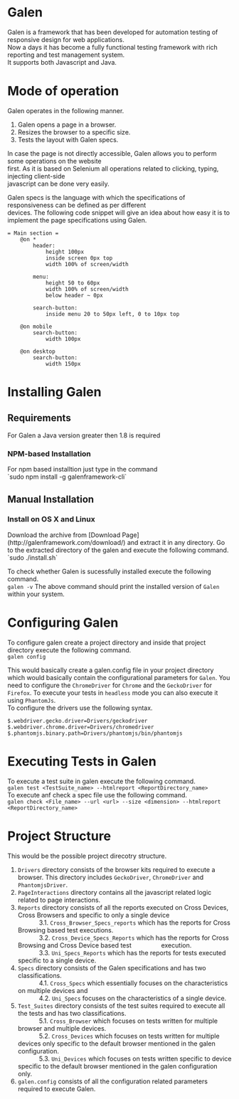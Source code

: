 # Galen
Galen is a framework that has been developed for automation testing of responsive design for web applications.<br>Now a days it has become a fully functional testing framework with rich reporting and test management system.<br>It supports both Javascript and Java.

# Mode of operation
Galen operates in the following manner.<br>
1. Galen opens a page in a browser.<br>
2. Resizes the browser to a specific size.<br>
3. Tests the layout with Galen specs.<br>

In case the page is not directly accessible, Galen allows you to perform some operations on the website<br> first. As it is based on Selenium all operations related to clicking, typing, injecting client-side<br> javascript can be done very easily.

Galen specs is the language with which the specifications of responsiveness can be defined as per different<br>devices. The following code snippet will give an idea about how easy it is to implement the page specifications using Galen.

```
= Main section =
    @on *
        header:
            height 100px 
            inside screen 0px top 
            width 100% of screen/width 

        menu:
            height 50 to 60px 
            width 100% of screen/width 
            below header ~ 0px 

        search-button:
            inside menu 20 to 50px left, 0 to 10px top 

    @on mobile
        search-button:
            width 100px 
         
    @on desktop 
        search-button:
            width 150px 
```

# Installing Galen
<h2>Requirements</h2>
For Galen a Java version greater then 1.8 is required
<br>
<h3>NPM-based Installation</h3>
For npm based installtion just type in the command<br>
`sudo npm install -g galenframework-cli`
<br>
<h2>Manual Installation</h2>
<h3>Install on OS X and Linux</h3>
Download the archive from [Download Page](http://galenframework.com/download/) and extract it in any directory. Go to the extracted directory of the galen and execute the following command.<br>
`sudo ./install.sh`

To check whether Galen is sucessfully installed execute the following command.<br>
`galen -v`
The above command should print the installed version of `Galen` within your system.

# Configuring Galen
To configure galen create a project directory and inside that project directory execute the following command.<br>
`galen config`<br>

This would basically create a galen.config file in your project directory which would basically contain the configurational parameters for `Galen`. You need to configure the `ChromeDriver` for `Chrome` and the `GeckoDriver` for `Firefox`. To execute your tests in `headless` mode you can also execute it using `PhantomJs`.<br>
To configure the drivers use the following syntax.
```
$.webdriver.gecko.driver=Drivers/geckodriver
$.webdriver.chrome.driver=Drivers/chromedriver
$.phantomjs.binary.path=Drivers/phantomjs/bin/phantomjs
```

# Executing Tests in Galen
To execute a test suite in galen execute the following command.<br>
`galen test <TestSuite_name> --htmlreport <ReportDirectory_name>`<br>
To execute anf check a spec file use the following command.<br>
`galen check <File_name> --url <url> --size <dimension> --htmlreport <ReportDirectory_name>`

# Project Structure
This would be the possible project direcotry structure.<br>
1. `Drivers` directory consists of the browser kits required to execute a browser. This directory includes `GeckoDriver`, `ChromeDriver` and `PhantomjsDriver`.<br>
2. `PageInteractions` directory contains all the javascript related logic related to page interactions.<br>
3. `Reports` directory consists of all the reports executed on Cross Devices, Cross Browsers and specific to only a single device<br>
   &nbsp;&nbsp;&nbsp;&nbsp;&nbsp;&nbsp;&nbsp;&nbsp;&nbsp;&nbsp;&nbsp;&nbsp;3.1. `Cross_Browser_Specs_reports` which has the reports for Cross Browsing based test executions.<br>
   &nbsp;&nbsp;&nbsp;&nbsp;&nbsp;&nbsp;&nbsp;&nbsp;&nbsp;&nbsp;&nbsp;&nbsp;3.2. `Cross_Device_Specs_Reports` which has the reports for Cross Browsing and Cross Device based test &nbsp;&nbsp;&nbsp;&nbsp;&nbsp;&nbsp;&nbsp;&nbsp;&nbsp;&nbsp;&nbsp;&nbsp;&nbsp;&nbsp;&nbsp;&nbsp;execution.<br>
   &nbsp;&nbsp;&nbsp;&nbsp;&nbsp;&nbsp;&nbsp;&nbsp;&nbsp;&nbsp;&nbsp;&nbsp;3.3. `Uni_Specs_Reports` which has the reports for tests executed specific to a single device.<br>
4. `Specs` directory consists of the Galen specifications and has two classifications.<br>
   &nbsp;&nbsp;&nbsp;&nbsp;&nbsp;&nbsp;&nbsp;&nbsp;&nbsp;&nbsp;&nbsp;&nbsp;4.1. `Cross_Specs` which essentially focuses on the characteristics on multiple devices and<br>
   &nbsp;&nbsp;&nbsp;&nbsp;&nbsp;&nbsp;&nbsp;&nbsp;&nbsp;&nbsp;&nbsp;&nbsp;4.2. `Uni_Specs` focuses on the characteristics of a single device.<br>
5. `Test_Suites` directory consists of the test suites required to execute all the tests and has two classifications.<br>
   &nbsp;&nbsp;&nbsp;&nbsp;&nbsp;&nbsp;&nbsp;&nbsp;&nbsp;&nbsp;&nbsp;&nbsp;5.1. `Cross_Browser` which focuses on tests written for multiple browser and multiple devices.<br>
   &nbsp;&nbsp;&nbsp;&nbsp;&nbsp;&nbsp;&nbsp;&nbsp;&nbsp;&nbsp;&nbsp;&nbsp;5.2. `Cross_Devices` which focuses on tests written for multiple devices only specific to the default browser mentioned in the galen configuration.<br>
   &nbsp;&nbsp;&nbsp;&nbsp;&nbsp;&nbsp;&nbsp;&nbsp;&nbsp;&nbsp;&nbsp;&nbsp;5.3. `Uni_Devices` which focuses on tests written specific to device specific to the default browser mentioned in the galen configuration only.<br>
6. `galen.config` consists of all the configuration related parameters required to execute Galen.<br> 